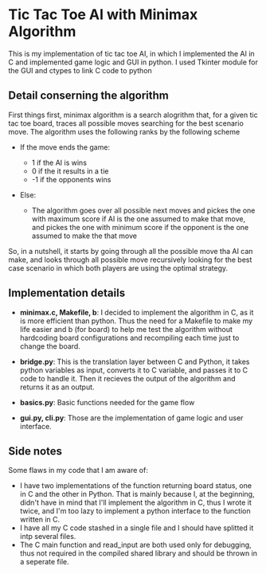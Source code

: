 # Tic Tac Toe AI with Minimax Algorithm

This is my implementation of tic tac toe AI, in which I implemented the AI in C and implemented game logic and GUI in python. I used Tkinter module for the GUI and ctypes to link C code to python

## Detail conserning the algorithm

First things first, minimax algorithm is a search alogrithm that, for a given tic tac toe board, traces all possible moves searching for the best scenario move. The algorithm uses the following ranks by the following scheme

- If the move ends the game:
    - 1 if the AI is wins
    - 0 if the it results in a tie
    - -1 if the opponents wins

- Else:
    - The algorithm goes over all possible next moves and pickes the one with maximum score if AI is the one assumed to make that move, and pickes the one with minimum score if the opponent is the one assumed to make the that move

So, in a nutshell, it starts by going through all the possible move tha AI can make, and looks through all possible move recursively looking for the best case scenario in which both players are using the optimal strategy.

## Implementation details

- **minimax.c, Makefile, b**: I decided to implement the algorithm in C, as it is more efficient than python. Thus the need for a Makefile to make my life easier and b (for board) to help me test the algorithm without hardcoding board configurations and recompiling each time just to change the board.

- **bridge.py**: This is the translation layer between C and Python, it takes python variables as input, converts it to C variable, and passes it to C code to handle it. Then it recieves the output of the algorithm and returns it as an output.

- **basics.py**: Basic functions needed for the game flow

- **gui.py, cli.py**: Those are the implementation of game logic and user interface.

## Side notes

Some flaws in my code that I am aware of:
- I have two implementations of the function returning board status, one in C and the other in Python. That is mainly because I, at the beginning, didn't have in mind that I'll implement the algorithm in C, thus I wrote it twice, and I'm too lazy to implement a python interface to the function written in C.
- I have all my C code stashed in a single file and I should have splitted it intp several files.
- The C main function and read_input are both used only for debugging, thus not required in the compiled shared library and should be thrown in a seperate file.
